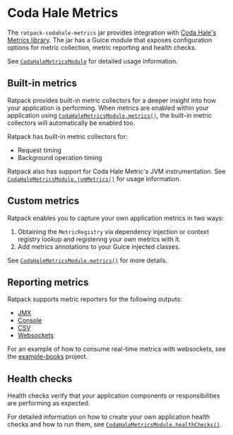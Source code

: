 # Coda Hale Metrics

The `ratpack-codahale-metrics` jar provides integration with [Coda Hale's Metrics library](http://metrics.codahale.com/).
The jar has a Guice module that exposes configuration options for metric collection, metric reporting and health checks.

See [`CodaHaleMetricsModule`](api/ratpack/codahale/metrics/CodaHaleMetricsModule.html) for detailed usage information.

## Built-in metrics

Ratpack provides built-in metric collectors for a deeper insight into how your application is performing.
When metrics are enabled within your application using [`CodaHaleMetricsModule.metrics()`](api/ratpack/codahale/metrics/CodaHaleMetricsModule.html#metrics\(\)), the built-in metric collectors will automatically be enabled too.

Ratpack has built-in metric collectors for:

* Request timing
* Background operation timing

Ratpack also has support for Coda Hale Metric's JVM instrumentation.  See [`CodaHaleMetricsModule.jvmMetrics()`](api/ratpack/codahale/metrics/CodaHaleMetricsModule.html#jvmMetrics\(\)) for usage information.

## Custom metrics

Ratpack enables you to capture your own application metrics in two ways:

1. Obtaining the `MetricRegistry` via dependency injection or context registry lookup and registering your own metrics with it.
2. Add metrics annotations to your Guice injected classes.

See [`CodaHaleMetricsModule.metrics()`](api/ratpack/codahale/metrics/CodaHaleMetricsModule.html#metrics\(\)) for more details.

## Reporting metrics

Ratpack supports metric reporters for the following outputs:

* [JMX](api/ratpack/codahale/metrics/CodaHaleMetricsModule.html#jmx\(\))
* [Console](api/ratpack/codahale/metrics/CodaHaleMetricsModule.html#console\(\))
* [CSV](api/ratpack/codahale/metrics/CodaHaleMetricsModule.html#csv\(java.io.File\))
* [Websockets](api/ratpack/codahale/metrics/CodaHaleMetricsModule.html#websocket\(\))

For an example of how to consume real-time metrics with websockets, see the [example-books](https://github.com/ratpack/example-books/blob/master/src/ratpack/Ratpack.groovy) project.

## Health checks

Health checks verify that your application components or responsibilities are performing as expected.

For detailed information on how to create your own application health checks and how to run them, see [`CodaHaleMetricsModule.healthChecks()`](api/ratpack/codahale/metrics/CodaHaleMetricsModule.html#healthChecks\(\)).